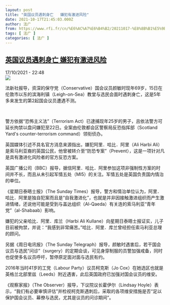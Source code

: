 ```yaml
---
layout: post
title: "英国议员遇刺身亡   嫌犯有激进风险"
date: 2021-10-17T21:45:03.000Z
author: 法广
from: https://www.rfi.fr/cn/%E6%AC%A7%E6%B4%B2/20211017-%E8%8B%B1%E5%9B%BD%E8%AE%AE%E5%91%98%E9%81%87%E5%88%BA%E8%BA%AB%E4%BA%A1-%E5%AB%8C%E7%8A%AF%E6%9C%89%E6%BF%80%E8%BF%9B%E9%A3%8E%E9%99%A9
tags: [ 法广 ]
categories: [ 法广 ]
---
```

<!--1634507103000-->
[英国议员遇刺身亡   嫌犯有激进风险](https://www.rfi.fr/cn/%E6%AC%A7%E6%B4%B2/20211017-%E8%8B%B1%E5%9B%BD%E8%AE%AE%E5%91%98%E9%81%87%E5%88%BA%E8%BA%AB%E4%BA%A1-%E5%AB%8C%E7%8A%AF%E6%9C%89%E6%BF%80%E8%BF%9B%E9%A3%8E%E9%99%A9)
------

<div>
<div>17/10/2021 - 22:48</div><img src="https://s.rfi.fr/media/display/8a1f8546-2f8b-11ec-a0c0-005056a97e36/MjAyMTEwOTNiNDY4NTRhYTlhNDgxOThmM2UyOTM0Y2UyMjRkYTI.png"><div >                    <p>法新社报导，资深的保守党（Conservative）国会议员颜敏时现年69岁，15日在伦敦市以东的滨海利镇（Leigh-on-Sea）教堂与选民会面时遇刺身亡，这是5年多来发生的第2起国会议员遭遇不测。</p><p> </p><p>警方依据“恐怖主义法”（Terrorism Act）已逮捕现年25岁的男子，且依法警方可延长拘禁以盘问嫌犯至22日。全案由伦敦都会区警察局反恐指挥部（Scotland Yard's counter-terrorism command）领衔侦办。</p><p>英国媒体引述不具名官方消息来源指出，嫌犯阿里．哈比．阿里（Ali Harbi Ali）是索马利亚裔的英国公民，他曾被转介至“防恐专案”（Prevent），这是一项针对凡是具有激进化风险者的官方反恐方案。</p><p>英国广播公司（BBC）报导，据信阿里．哈比．阿里参加这项非强制性方案的时间并不长，而且从未引起军情五处（MI5）的关注。军情五处是英国负责国内情治的单位。</p><p>《星期日泰晤士报》（The Sunday Times）报导，警方和情治单位认为，阿里．哈比．阿里是独自犯案而且是“自我激进化”，也就是并非因接触激进组织而产生激进情绪，还说他可能是受到与盖达组织（Al-Qaeda）有关连的索马利亚“青年党”（al-Shabaab）影响。</p><p>嫌犯的父亲哈比．阿里．库兰（Harbi Ali Kullane）向星期日泰晤士报证实，儿子目前被拘禁，并说：“我感到非常痛苦。”哈比．阿里．库兰曾经担任索马利亚总理的顾问。</p><p>另据《周日电讯报》（The Sunday Telegraph）报导，颜敏时遇害后，若干国会议员与选民“问诊”（surgery）的定期会谈，可见身穿制服的员警加强戒备，同时也促使多名议员呼吁，暂停原定面对面与选民有约。</p><p>2016年当时41岁的工党（Labour Party）议员柯克斯（Jo Cox）在她选区也就是英格兰北部里兹（Leeds）附近遇害，此后英国政府已加强对国会议员的维安。</p><p>《观察家报》（The Observer）报导，下议院议长霍伊尔（Lindsay Hoyle）表示，“我们有必要审慎评估”并检视柯克斯遇刺后，采取的各项维安措施是否“足以保护国会议员、幕僚与选民，尤其是议员的问诊期间”。</p>                                            <div data-selfpromo-newsletter>    </div>    <div data-selfpromo-app>    </div>                </div>
</div>
